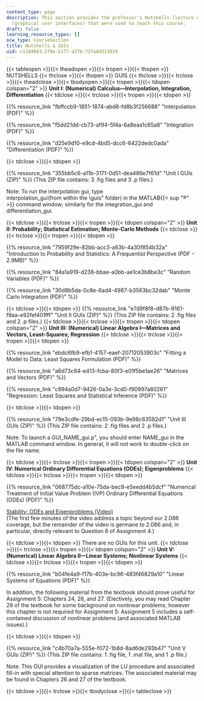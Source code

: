 ```yaml
---
content_type: page
description: This section provides the professor's Nutshells (lecture notes) and GUIs
  (graphical user interfaces) that were used to teach this course.
draft: false
learning_resource_types: []
ocw_type: CourseSection
title: Nutshells & GUIs
uid: c1184683-2f8e-b177-a27b-737a8d313019
---
```

{{< tableopen >}}{{< theadopen >}}{{< tropen >}}{{< thopen >}}
NUTSHELLS
{{< thclose >}}{{< thopen >}}
GUIS
{{< thclose >}}{{< trclose >}}{{< theadclose >}}{{< tbodyopen >}}{{< tropen >}}{{< tdopen colspan="2" >}}
**Unit I: (Numerical) Calculus—Interpolation, Integration, Differentiation**
{{< tdclose >}}{{< trclose >}}{{< tropen >}}{{< tdopen >}}

{{% resource_link "fbffccb9-1851-1874-abd8-fd8b3f256688" "Interpolation (PDF)" %}}

{{% resource_link "f5dd21dd-cb73-af94-5f4a-6a8eaa1c65a8" "Integration (PDF)" %}}

{{% resource_link "d25e9d10-e9cd-4bd5-dcc6-6422dedc0ada" "Differentiation (PDF)" %}}

{{< tdclose >}}{{< tdopen >}}

{{% resource_link "355bb5c6-a11b-3171-0d51-dea486e7f61d" "Unit I GUIs (ZIP)" %}} (This ZIP file contains: 3 .fig files and 3 .p files.)

Note: To run the interpolation gui, type    
interpolation\_gui(from within the \\guis" folder) in the MATLAB{{< sup "®" >}} command window; similarly for the integration\_gui and differentiation\_gui.

{{< tdclose >}}{{< trclose >}}{{< tropen >}}{{< tdopen colspan="2" >}}
**Unit II: Probability; Statistical Estimation; Monte-Carlo Methods**
{{< tdclose >}}{{< trclose >}}{{< tropen >}}{{< tdopen >}}

{{% resource_link "7959f29e-82bb-acc3-a63b-4a30f854b32a" "Introduction to Probability and Statistics: A Frequentist Perspective (PDF - 2.9MB)" %}}

{{% resource_link "84a1a919-d238-bbae-a0bb-ae1ce3b8be3c" "Random Variables (PDF)" %}}

{{% resource_link "30d8b5da-0c8e-6ad4-4987-b3563bc32dab" "Monte Carlo Integration (PDF)" %}}

{{< tdclose >}}{{< tdopen >}}
{{% resource_link "e7d9f8f8-d87b-9161-f9aa-e92fef401fff" "Unit II GUIs (ZIP)" %}} (This ZIP file contains: 2 .fig files and 2 .p files.)
{{< tdclose >}}{{< trclose >}}{{< tropen >}}{{< tdopen colspan="2" >}}
**Unit III: (Numerical) Linear Algebra I—Matrices and Vectors, Least-Squares; Regression**
{{< tdclose >}}{{< trclose >}}{{< tropen >}}{{< tdopen >}}

{{% resource_link "ebdc6fb9-efb1-4157-eaef-20712053903c" "Fitting a Model to Data: Least Squares Formulation (PDF)" %}}

{{% resource_link "a6d73c84-e413-fcba-80f3-e01f5be1ae26" "Matrices and Vectors (PDF)" %}}

{{% resource_link "c894a0d7-9426-0a3e-3cd0-f90997a80261" "Regression: Least Squares and Statistical Inference (PDF)" %}}

{{< tdclose >}}{{< tdopen >}}

{{% resource_link "79e3cdfe-29bd-ec15-093b-9e98c63592d1" "Unit III GUIs (ZIP)" %}} (This ZIP file contains: 2 .fig files and 2 .p files.)

Note: To launch a GUI\_NAME\_gui.p", you should enter NAME\_gui in the MATLAB command window. In general, it will not work to double-click on the file name.

{{< tdclose >}}{{< trclose >}}{{< tropen >}}{{< tdopen colspan="2" >}}
**Unit IV: Numerical Ordinary Differential Equations (ODEs); Eigenproblems**
{{< tdclose >}}{{< trclose >}}{{< tropen >}}{{< tdopen >}}

{{% resource_link "068775dc-a10e-75da-bec9-e5eedd4b5dcf" "Numerical Treatment of Initial Value Problem (IVP) Ordinary Differential Equations (ODEs) (PDF)" %}}

[Stability: ODEs and Eigenproblems (Video)](https://ocw-studio.odl.mit.edu/courses/res-tll-004-stem-concept-videos-fall-2013/resources/stability-analysis)    
(The first few minutes of the video address a topic beyond our 2.086 coverage, but the remainder of the video is germane to 2.086 and, in particular, directly relevant to Question 6 of Assignment 4.)

{{< tdclose >}}{{< tdopen >}}
There are no GUIs for this unit.
{{< tdclose >}}{{< trclose >}}{{< tropen >}}{{< tdopen colspan="2" >}}
**Unit V: (Numerical) Linear Algebra II—Linear Systems; Nonlinear Systems**
{{< tdclose >}}{{< trclose >}}{{< tropen >}}{{< tdopen >}}

{{% resource_link "b04fe4a9-f17b-403e-bc96-483f46829a10" "Linear Systems of Equations (PDF)" %}}

In addition, the following material from the textbook should prove useful for Assignment 5: Chapters 24, 26, and 27. (Electively, you may read Chapter 29 of the textbook for some background on nonlinear problems, however this chapter is not required for Assignment 5: Assignment 5 includes a self-contained discussion of nonlinear problems (and associated MATLAB issues).)

{{< tdclose >}}{{< tdopen >}}

{{% resource_link "c4b70a7a-555e-f072-1b8d-8ad6de293b47" "Unit V GUIs (ZIP)" %}} (This ZIP file contains: 1 .fig file, 1 .mat file, and 1 .p file.)

Note: This GUI provides a visualization of the LU procedure and associated fill-in with special attention to sparse matrices. The associated material may be found in Chapters 26 and 27 of the textbook.

{{< tdclose >}}{{< trclose >}}{{< tbodyclose >}}{{< tableclose >}}